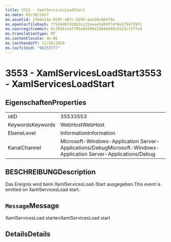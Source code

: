 ```yaml
---
title: 3553 - XamlServicesLoadStart
ms.date: 03/30/2017
ms.assetid: 23b6e14a-019f-48fc-b2d5-aaa3dc88d79a
ms.openlocfilehash: f7924d6fd38b3cc22eeae5d89f74f8e57547297c
ms.sourcegitcommit: bc293b14af795e0e999e3304dd40c0222cf2ffe4
ms.translationtype: MT
ms.contentlocale: de-DE
ms.lasthandoff: 11/26/2020
ms.locfileid: "96253777"
---
```

# <a name="3553---xamlservicesloadstart"></a><span data-ttu-id="47ca2-102">3553 - XamlServicesLoadStart</span><span class="sxs-lookup"><span data-stu-id="47ca2-102">3553 - XamlServicesLoadStart</span></span>

## <a name="properties"></a><span data-ttu-id="47ca2-103">Eigenschaften</span><span class="sxs-lookup"><span data-stu-id="47ca2-103">Properties</span></span>  
  
|||  
|-|-|  
|<span data-ttu-id="47ca2-104">id</span><span class="sxs-lookup"><span data-stu-id="47ca2-104">ID</span></span>|<span data-ttu-id="47ca2-105">3553</span><span class="sxs-lookup"><span data-stu-id="47ca2-105">3553</span></span>|  
|<span data-ttu-id="47ca2-106">Keywords</span><span class="sxs-lookup"><span data-stu-id="47ca2-106">Keywords</span></span>|<span data-ttu-id="47ca2-107">WebHost</span><span class="sxs-lookup"><span data-stu-id="47ca2-107">WebHost</span></span>|  
|<span data-ttu-id="47ca2-108">Ebene</span><span class="sxs-lookup"><span data-stu-id="47ca2-108">Level</span></span>|<span data-ttu-id="47ca2-109">Information</span><span class="sxs-lookup"><span data-stu-id="47ca2-109">Information</span></span>|  
|<span data-ttu-id="47ca2-110">Kanal</span><span class="sxs-lookup"><span data-stu-id="47ca2-110">Channel</span></span>|<span data-ttu-id="47ca2-111">Microsoft-Windows-Application Server-Applications/Debug</span><span class="sxs-lookup"><span data-stu-id="47ca2-111">Microsoft-Windows-Application Server-Applications/Debug</span></span>|  
  
## <a name="description"></a><span data-ttu-id="47ca2-112">BESCHREIBUNG</span><span class="sxs-lookup"><span data-stu-id="47ca2-112">Description</span></span>  

 <span data-ttu-id="47ca2-113">Das Ereignis wird beim XamlServicesLoad-Start ausgegeben.</span><span class="sxs-lookup"><span data-stu-id="47ca2-113">This event is emitted on XamlServicesLoad start.</span></span>  
  
## <a name="message"></a><span data-ttu-id="47ca2-114">`Message`</span><span class="sxs-lookup"><span data-stu-id="47ca2-114">Message</span></span>  

 <span data-ttu-id="47ca2-115">XamlServicesLoad starten</span><span class="sxs-lookup"><span data-stu-id="47ca2-115">XamlServicesLoad start</span></span>  
  
## <a name="details"></a><span data-ttu-id="47ca2-116">Details</span><span class="sxs-lookup"><span data-stu-id="47ca2-116">Details</span></span>
